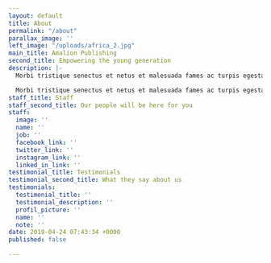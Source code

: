 ```yaml
---
layout: default
title: About
permalink: "/about"
parallax_image: ''
left_image: "/uploads/africa_2.jpg"
main_title: Amalion Publishing
second_title: Empowering the young generation
description: |-
  Morbi tristique senectus et netus et malesuada fames ac turpis egestas. Vestibulum tortor quam, feugiat vitae, ultricies eget, tempor sit amet, ante. Donec eu libero sit amet quam egestas semper. Aenean ultricies mi vitae est. Mauris Eonec eu ribero sit amet quam egestas semper. Aenean are ultricies mi senectus et netus et malesuada fames ac turpis egestas. Vestibulum tortor quam, feugiat vitae vitae.

  Morbi tristique senectus et netus et malesuada fames ac turpis egestas. Vestibulum tortor quam, feugiat vitae, ultricies eget, tempor sit amet, ante. Donec eu libero sit amet quam egestas semper. Aenean ultricies mi vitae est. Mauris Eonec eu ribero sit amet quam egestas semper. Aenean are ultricies mi senectus et netus et malesuada fames ac turpis egestas.
staff_title: Staff
staff_second_title: Our people will be here for you
staff:
  image: ''
  name: ''
  job: ''
  facebook_link: ''
  twitter_link: ''
  instagram_link: ''
  linked_in_link: ''
testimonial_title: Testimonials
testimonial_second_title: What they say about us
testimonials:
  testimonial_title: ''
  testimonial_description: ''
  profil_picture: ''
  name: ''
  note: ''
date: 2019-04-24 07:43:34 +0000
published: false

---
```

